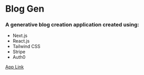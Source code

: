 # Blog Gen
### A generative blog creation application created using:
* Next.js
* React.js
* Tailwind CSS
* Stripe
* Auth0

<a href="https://blog-gen-ncain24.vercel.app">App Link

</a>

